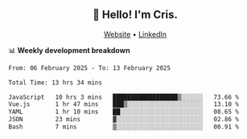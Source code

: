 
<h2 align="center">👋 Hello! I'm Cris.</h2>
<p align="center">
  <a href="https://www.criscunas.dev">Website</a> •
  <a href="https://www.linkedin.com/in/cristophercunas/">LinkedIn</a> 
</p>


📊 **Weekly development breakdown**
<!--START_SECTION:waka-->

```txt
From: 06 February 2025 - To: 13 February 2025

Total Time: 13 hrs 34 mins

JavaScript   10 hrs 3 mins   ██████████████████▒░░░░░░   73.66 %
Vue.js       1 hr 47 mins    ███▒░░░░░░░░░░░░░░░░░░░░░   13.10 %
YAML         1 hr 10 mins    ██░░░░░░░░░░░░░░░░░░░░░░░   08.65 %
JSON         23 mins         ▓░░░░░░░░░░░░░░░░░░░░░░░░   02.86 %
Bash         7 mins          ▒░░░░░░░░░░░░░░░░░░░░░░░░   00.91 %
```

<!--END_SECTION:waka-->
